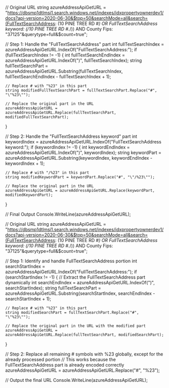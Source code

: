 
// Original URL
string azureAddressApiGetURL = "https://dbsmp1dtlmsi1.search.windows.net/indexes/idxpropertyownerdev1/docs?api-version=2020-06-30&$top=50&searchMode=all&search=(FullTextSearchAddress: (10 PINE TREE RD #*) OR FullTextSearchAddress keyword: (/10 PINE TREE RD #.*/)) AND County Fips: \"37125\"&querytype=full&$count=true";

// Step 1: Handle the "FullTextSearchAddress" part
int fullTextSearchIndex = azureAddressApiGetURL.IndexOf("FullTextSearchAddress:");
if (fullTextSearchIndex != -1)
{
    int fullTextSearchEndIndex = azureAddressApiGetURL.IndexOf(")", fullTextSearchIndex);
    string fullTextSearchPart = azureAddressApiGetURL.Substring(fullTextSearchIndex, fullTextSearchEndIndex - fullTextSearchIndex + 1);

    // Replace # with "%23" in this part
    string modifiedFullTextSearchPart = fullTextSearchPart.Replace("#", "\"%23\"");

    // Replace the original part in the URL
    azureAddressApiGetURL = azureAddressApiGetURL.Replace(fullTextSearchPart, modifiedFullTextSearchPart);
}

// Step 2: Handle the "FullTextSearchAddress keyword" part
int keywordIndex = azureAddressApiGetURL.IndexOf("FullTextSearchAddress keyword:");
if (keywordIndex != -1)
{
    int keywordEndIndex = azureAddressApiGetURL.IndexOf(")", keywordIndex);
    string keywordPart = azureAddressApiGetURL.Substring(keywordIndex, keywordEndIndex - keywordIndex + 1);

    // Replace # with "/%23" in this part
    string modifiedKeywordPart = keywordPart.Replace("#", "\"/%23\"");

    // Replace the original part in the URL
    azureAddressApiGetURL = azureAddressApiGetURL.Replace(keywordPart, modifiedKeywordPart);
}

// Final Output
Console.WriteLine(azureAddressApiGetURL);



// Original URL
string azureAddressApiGetURL = "https://dbsmp1dtlmsi1.search.windows.net/indexes/idxpropertyownerdev1/docs?api-version=2020-06-30&$top=50&searchMode=all&search=(FullTextSearchAddress: (10 PINE TREE RD #*) OR FullTextSearchAddress keyword: (/10 PINE TREE RD #.*/)) AND County Fips: \"37125\"&querytype=full&$count=true";

// Step 1: Identify and handle FullTextSearchAddress portion
int searchStartIndex = azureAddressApiGetURL.IndexOf("FullTextSearchAddress:");
if (searchStartIndex != -1)
{
    // Extract the FullTextSearchAddress part dynamically
    int searchEndIndex = azureAddressApiGetURL.IndexOf(")", searchStartIndex);
    string fullTextSearchPart = azureAddressApiGetURL.Substring(searchStartIndex, searchEndIndex - searchStartIndex + 1);

    // Replace # with "%23" in this part
    string modifiedSearchPart = fullTextSearchPart.Replace("#", "\"%23\"");

    // Replace the original part in the URL with the modified part
    azureAddressApiGetURL = azureAddressApiGetURL.Replace(fullTextSearchPart, modifiedSearchPart);
}

// Step 2: Replace all remaining # symbols with %23 globally, except for the already processed portion
// This works because the FullTextSearchAddress part is already encoded correctly
azureAddressApiGetURL = azureAddressApiGetURL.Replace("#", "%23");

// Output the final URL
Console.WriteLine(azureAddressApiGetURL);
